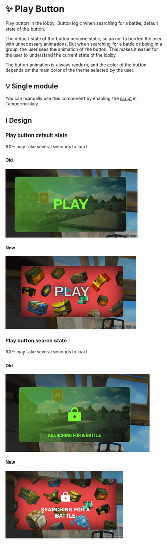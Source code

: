 # :sparkles: Play Button

Play button in the lobby. Button logic when searching for a battle, default state of the button.

The default state of the button became static, so as not to burden the user with unnecessary animations. But when searching for a battle or being in a group, the user sees the animation of the button. This makes it easier for the user to understand the current state of the lobby.

The button animation is always random, and the color of the button depends on the main color of the theme selected by the user.

## :bulb: Single module

You can manually use this component by enabling the [script](https://github.com/OrakomoRi/Severitium/blob/main/src/Lobby/PlayButton/PlayButton.user.js?raw=true) in Tampermonkey.

## :information_source: Design

### Play button default state

❗GIF: may take several seconds to load

#### Old

![](/images/lobby/old/playbutton-default.gif)

#### New

![](/images/lobby/new/playbutton-default.png)

### Play button search state

❗GIF: may take several seconds to load

#### Old

![](/images/lobby/old/playbutton-search.gif)

#### New

![](/images/lobby/new/playbutton-search.gif)